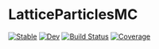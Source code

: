 # LatticeParticlesMC

[![Stable](https://img.shields.io/badge/docs-stable-blue.svg)](https://romainljsimon.github.io/LatticeParticlesMC.jl/stable/)
[![Dev](https://img.shields.io/badge/docs-dev-blue.svg)](https://romainljsimon.github.io/LatticeParticlesMC.jl/dev/)
[![Build Status](https://github.com/romainljsimon/LatticeParticlesMC.jl/actions/workflows/CI.yml/badge.svg?branch=main)](https://github.com/romainljsimon/LatticeParticlesMC.jl/actions/workflows/CI.yml?query=branch%3Amain)
[![Coverage](https://codecov.io/gh/romainljsimon/LatticeParticlesMC.jl/branch/main/graph/badge.svg)](https://codecov.io/gh/romainljsimon/LatticeParticlesMC.jl)

